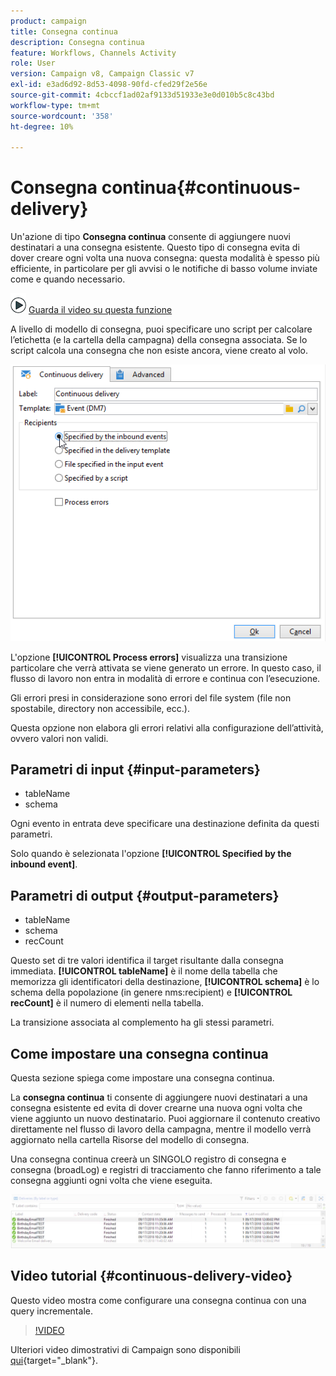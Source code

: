 ```yaml
---
product: campaign
title: Consegna continua
description: Consegna continua
feature: Workflows, Channels Activity
role: User
version: Campaign v8, Campaign Classic v7
exl-id: e3ad6d92-8d53-4098-90fd-cfed29f2e56e
source-git-commit: 4cbccf1ad02af9133d51933e3e0d010b5c8c43bd
workflow-type: tm+mt
source-wordcount: '358'
ht-degree: 10%

---
```


# Consegna continua{#continuous-delivery}



Un&#39;azione di tipo **Consegna continua** consente di aggiungere nuovi destinatari a una consegna esistente. Questo tipo di consegna evita di dover creare ogni volta una nuova consegna: questa modalità è spesso più efficiente, in particolare per gli avvisi o le notifiche di basso volume inviate come e quando necessario.

![](assets/do-not-localize/how-to-video.png) [Guarda il video su questa funzione](#continuous-delivery-video)

A livello di modello di consegna, puoi specificare uno script per calcolare l’etichetta (e la cartella della campagna) della consegna associata. Se lo script calcola una consegna che non esiste ancora, viene creato al volo.

![](assets/edit_diffusion_fil.png)

L&#39;opzione **[!UICONTROL Process errors]** visualizza una transizione particolare che verrà attivata se viene generato un errore. In questo caso, il flusso di lavoro non entra in modalità di errore e continua con l’esecuzione.

Gli errori presi in considerazione sono errori del file system (file non spostabile, directory non accessibile, ecc.).

Questa opzione non elabora gli errori relativi alla configurazione dell’attività, ovvero valori non validi.

## Parametri di input {#input-parameters}

* tableName
* schema

Ogni evento in entrata deve specificare una destinazione definita da questi parametri.

Solo quando è selezionata l&#39;opzione **[!UICONTROL Specified by the inbound event]**.

## Parametri di output {#output-parameters}

* tableName
* schema
* recCount

Questo set di tre valori identifica il target risultante dalla consegna immediata. **[!UICONTROL tableName]** è il nome della tabella che memorizza gli identificatori della destinazione, **[!UICONTROL schema]** è lo schema della popolazione (in genere nms:recipient) e **[!UICONTROL recCount]** è il numero di elementi nella tabella.

La transizione associata al complemento ha gli stessi parametri.

## Come impostare una consegna continua

Questa sezione spiega come impostare una consegna continua.

La **consegna continua** ti consente di aggiungere nuovi destinatari a una consegna esistente ed evita di dover crearne una nuova ogni volta che viene aggiunto un nuovo destinatario. Puoi aggiornare il contenuto creativo direttamente nel flusso di lavoro della campagna, mentre il modello verrà aggiornato nella cartella Risorse del modello di consegna.

Una consegna continua creerà un SINGOLO registro di consegna e consegna (broadLog) e registri di tracciamento che fanno riferimento a tale consegna aggiunti ogni volta che viene eseguita.

![Consegna continua](assets/delivery_continuous.jpg)

## Video tutorial {#continuous-delivery-video}

Questo video mostra come configurare una consegna continua con una query incrementale.

>[!VIDEO](https://video.tv.adobe.com/v/25039?quality=12)

Ulteriori video dimostrativi di Campaign sono disponibili [qui](https://experienceleague.adobe.com/docs/campaign-learn/tutorials/getting-started/introduction-to-adobe-campaign.html){target="_blank"}.
